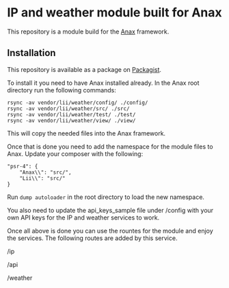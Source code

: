 # IP and weather module built for Anax

This repository is a module build for the [Anax](https://github.com/canax) framework.
 
## Installation

This repository is available as a package on [Packagist](https://packagist.org/packages/lii/weather).

To install it you need to have Anax installed already. In the Anax root directory run the following commands:
```
rsync -av vendor/lii/weather/config/ ./config/
rsync -av vendor/lii/weather/src/ ./src/
rsync -av vendor/lii/weather/test/ ./test/
rsync -av vendor/lii/weather/view/ ./view/
```

This will copy the needed files into the Anax framework.

Once that is done you need to add the namespace for the module files to Anax. Update your composer with the following:
```
"psr-4": {
    "Anax\\": "src/",
    "Lii\\": "src/"
}
```

Run `dump autoloader` in the root directory to load the new namespace.

You also need to update the api_keys_sample file under /config with your own API keys for the IP and weather services to work.

Once all above is done you can use the rountes for the module and enjoy the services. The following routes are added by this service.

/ip

/api

/weather
